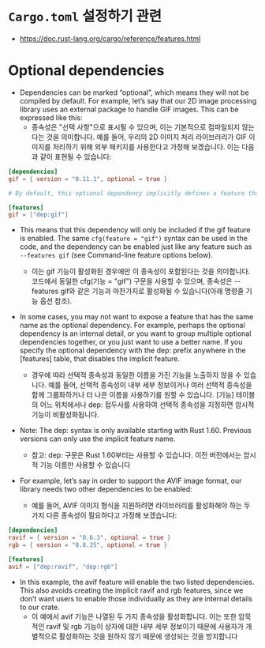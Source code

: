 # `Cargo.toml` 설정하기 관련

- https://doc.rust-lang.org/cargo/reference/features.html

# Optional dependencies

- Dependencies can be marked “optional”, which means they will not be compiled by default. For example, let’s say that our 2D image processing library uses an external package to handle GIF images. This can be expressed like this:
  - 종속성은 "선택 사항"으로 표시될 수 있으며, 이는 기본적으로 컴파일되지 않는다는 것을 의미합니다. 예를 들어, 우리의 2D 이미지 처리 라이브러리가 GIF 이미지를 처리하기 위해 외부 패키지를 사용한다고 가정해 보겠습니다. 이는 다음과 같이 표현될 수 있습니다:

```toml
[dependencies]
gif = { version = "0.11.1", optional = true }

# By default, this optional dependency implicitly defines a feature that looks like this:

[features]
gif = ["dep:gif"]
```

- This means that this dependency will only be included if the gif feature is enabled. The same `cfg(feature = "gif")` syntax can be used in the code, and the dependency can be enabled just like any feature such as `--features gif` (see Command-line feature options below).
  - 이는 gif 기능이 활성화된 경우에만 이 종속성이 포함된다는 것을 의미합니다. 코드에서 동일한 cfg(기능 = "gif") 구문을 사용할 수 있으며, 종속성은 -- features gif와 같은 기능과 마찬가지로 활성화될 수 있습니다(아래 명령줄 기능 옵션 참조).

- In some cases, you may not want to expose a feature that has the same name as the optional dependency. For example, perhaps the optional dependency is an internal detail, or you want to group multiple optional dependencies together, or you just want to use a better name. If you specify the optional dependency with the dep: prefix anywhere in the [features] table, that disables the implicit feature.
  - 경우에 따라 선택적 종속성과 동일한 이름을 가진 기능을 노출하지 않을 수 있습니다. 예를 들어, 선택적 종속성이 내부 세부 정보이거나 여러 선택적 종속성을 함께 그룹화하거나 더 나은 이름을 사용하기를 원할 수 있습니다. [기능] 테이블의 어느 위치에서나 dep: 접두사를 사용하여 선택적 종속성을 지정하면 암시적 기능이 비활성화됩니다.

- Note: The dep: syntax is only available starting with Rust 1.60. Previous versions can only use the implicit feature name.
  - 참고: dep: 구문은 Rust 1.60부터는 사용할 수 있습니다. 이전 버전에서는 암시적 기능 이름만 사용할 수 있습니다

- For example, let’s say in order to support the AVIF image format, our library needs two other dependencies to be enabled:
  - 예를 들어, AVIF 이미지 형식을 지원하려면 라이브러리를 활성화해야 하는 두 가지 다른 종속성이 필요하다고 가정해 보겠습니다:

```toml
[dependencies]
ravif = { version = "0.6.3", optional = true }
rgb = { version = "0.8.25", optional = true }

[features]
avif = ["dep:ravif", "dep:rgb"]
```

- In this example, the avif feature will enable the two listed dependencies. This also avoids creating the implicit ravif and rgb features, since we don’t want users to enable those individually as they are internal details to our crate.
  - 이 예에서 avif 기능은 나열된 두 가지 종속성을 활성화합니다. 이는 또한 암묵적인 ravif 및 rgb 기능이 상자에 대한 내부 세부 정보이기 때문에 사용자가 개별적으로 활성화하는 것을 원하지 않기 때문에 생성되는 것을 방지합니다
